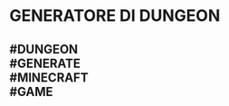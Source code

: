 
<h1>GENERATORE DI DUNGEON</h1>

<h2>
  #DUNGEON <br>
  #GENERATE<br>
  #MINECRAFT<br>
  #GAME<br>
  </h2>
  
<movie src="https://i.imgur.com/Mrqzg1q.mp4">
